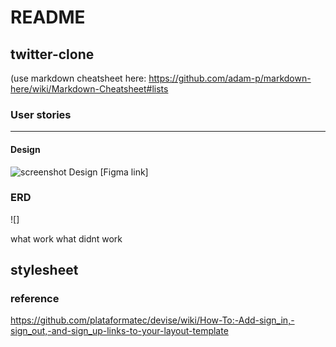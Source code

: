 # README

## twitter-clone
(use markdown cheatsheet here: https://github.com/adam-p/markdown-here/wiki/Markdown-Cheatsheet#lists

### User stories
***

#### Design
![screenshot Design](/docs/images/figma.png)
[Figma link]

### ERD
![]

what work what didnt work

## stylesheet

### reference
https://github.com/plataformatec/devise/wiki/How-To:-Add-sign_in,-sign_out,-and-sign_up-links-to-your-layout-template

